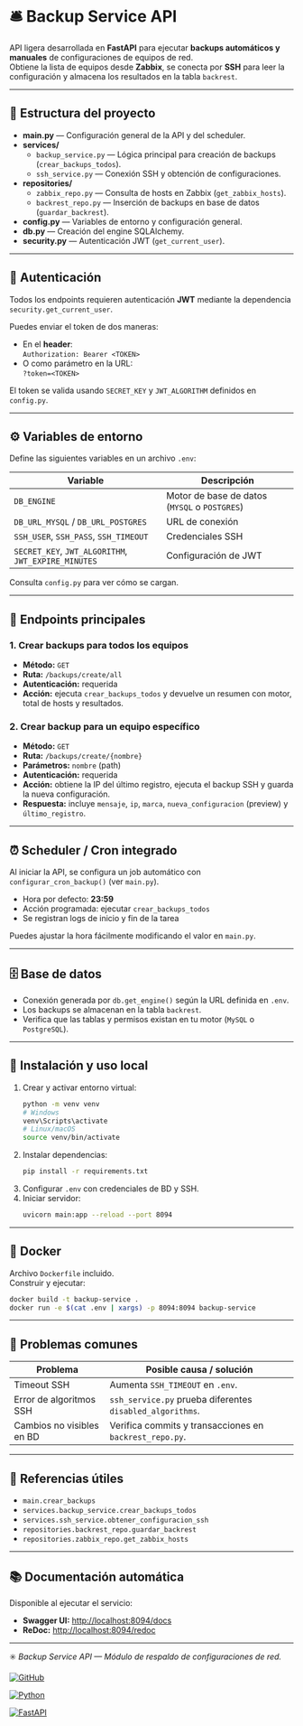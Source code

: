 # 🛎️ Backup Service API

API ligera desarrollada en **FastAPI** para ejecutar **backups automáticos y manuales** de configuraciones de equipos de red.  
Obtiene la lista de equipos desde **Zabbix**, se conecta por **SSH** para leer la configuración y almacena los resultados en la tabla `backrest`.

---

## 📁 Estructura del proyecto

- **main.py** — Configuración general de la API y del scheduler.  
- **services/**
  - `backup_service.py` — Lógica principal para creación de backups (`crear_backups_todos`).
  - `ssh_service.py` — Conexión SSH y obtención de configuraciones.
- **repositories/**
  - `zabbix_repo.py` — Consulta de hosts en Zabbix (`get_zabbix_hosts`).
  - `backrest_repo.py` — Inserción de backups en base de datos (`guardar_backrest`).
- **config.py** — Variables de entorno y configuración general.
- **db.py** — Creación del engine SQLAlchemy.
- **security.py** — Autenticación JWT (`get_current_user`).

---

## 🔐 Autenticación

Todos los endpoints requieren autenticación **JWT** mediante la dependencia `security.get_current_user`.

Puedes enviar el token de dos maneras:
- En el **header**:  
  `Authorization: Bearer <TOKEN>`
- O como parámetro en la URL:  
  `?token=<TOKEN>`

El token se valida usando `SECRET_KEY` y `JWT_ALGORITHM` definidos en `config.py`.

---

## ⚙️ Variables de entorno

Define las siguientes variables en un archivo `.env`:

| Variable | Descripción |
|-----------|--------------|
| `DB_ENGINE` | Motor de base de datos (`MYSQL` o `POSTGRES`) |
| `DB_URL_MYSQL` / `DB_URL_POSTGRES` | URL de conexión |
| `SSH_USER`, `SSH_PASS`, `SSH_TIMEOUT` | Credenciales SSH |
| `SECRET_KEY`, `JWT_ALGORITHM`, `JWT_EXPIRE_MINUTES` | Configuración de JWT |

Consulta `config.py` para ver cómo se cargan.

---

## 🚀 Endpoints principales

### 1. Crear backups para todos los equipos
- **Método:** `GET`  
- **Ruta:** `/backups/create/all`  
- **Autenticación:** requerida  
- **Acción:** ejecuta `crear_backups_todos` y devuelve un resumen con motor, total de hosts y resultados.  

### 2. Crear backup para un equipo específico
- **Método:** `GET`  
- **Ruta:** `/backups/create/{nombre}`  
- **Parámetros:** `nombre` (path)  
- **Autenticación:** requerida  
- **Acción:** obtiene la IP del último registro, ejecuta el backup SSH y guarda la nueva configuración.  
- **Respuesta:** incluye `mensaje`, `ip`, `marca`, `nueva_configuracion` (preview) y `último_registro`.

---

## ⏰ Scheduler / Cron integrado

Al iniciar la API, se configura un job automático con `configurar_cron_backup()` (ver `main.py`).

- Hora por defecto: **23:59**  
- Acción programada: ejecutar `crear_backups_todos`  
- Se registran logs de inicio y fin de la tarea

Puedes ajustar la hora fácilmente modificando el valor en `main.py`.

---

## 🗄 Base de datos

- Conexión generada por `db.get_engine()` según la URL definida en `.env`.  
- Los backups se almacenan en la tabla `backrest`.  
- Verifica que las tablas y permisos existan en tu motor (`MySQL` o `PostgreSQL`).

---

## 🧪 Instalación y uso local

1. Crear y activar entorno virtual:
   ```bash
   python -m venv venv
   # Windows
   venv\Scripts\activate
   # Linux/macOS
   source venv/bin/activate
   ```
2. Instalar dependencias:
   ```bash
   pip install -r requirements.txt
   ```
3. Configurar `.env` con credenciales de BD y SSH.
4. Iniciar servidor:
   ```bash
   uvicorn main:app --reload --port 8094
   ```

---

## 🐳 Docker

Archivo `Dockerfile` incluido.  
Construir y ejecutar:

```bash
docker build -t backup-service .
docker run -e $(cat .env | xargs) -p 8094:8094 backup-service
```

---

## 🧩 Problemas comunes

| Problema | Posible causa / solución |
|-----------|--------------------------|
| Timeout SSH | Aumenta `SSH_TIMEOUT` en `.env`. |
| Error de algoritmos SSH | `ssh_service.py` prueba diferentes `disabled_algorithms`. |
| Cambios no visibles en BD | Verifica commits y transacciones en `backrest_repo.py`. |

---

## 📘 Referencias útiles

- `main.crear_backups`
- `services.backup_service.crear_backups_todos`
- `services.ssh_service.obtener_configuracion_ssh`
- `repositories.backrest_repo.guardar_backrest`
- `repositories.zabbix_repo.get_zabbix_hosts`

---

## 📚 Documentación automática

Disponible al ejecutar el servicio:
- **Swagger UI:** [http://localhost:8094/docs](http://localhost:8094/docs)
- **ReDoc:** [http://localhost:8094/redoc](http://localhost:8094/redoc)

---

✳️ *Backup Service API — Módulo de respaldo de configuraciones de red.*

[![GitHub](https://img.shields.io/badge/GitHub-100000?style=for-the-badge&logo=github&logoColor=white)](https://github.com/jcastro03/backup-service)

[![Python](https://img.shields.io/badge/Python-3776AB?style=for-the-badge&logo=python&logoColor=white)](https://www.python.org/)

[![FastAPI](https://img.shields.io/badge/FastAPI-009688?style=for-the-badge&logo=fastapi&logoColor=white)](https://fastapi.tiangolo.com/)

